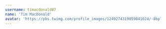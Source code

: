 ```yaml
---
username: timacdonald87
name: 'Tim MacDonald'
avatar: 'https://pbs.twimg.com/profile_images/1249274319059841024/-8bpTPMC_normal.jpg'
---
```

